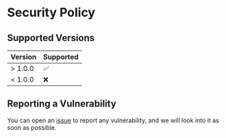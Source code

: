 # Security Policy

## Supported Versions

| Version   | Supported          |
| -------   | ------------------ |
| > 1.0.0   | :white_check_mark: |
| < 1.0.0   | :x:                |

## Reporting a Vulnerability

You can open an [issue](https://github.com/warrior-guys/musical-memory/issues) to report any vulnerability, and we will look into it as soon as possible.
